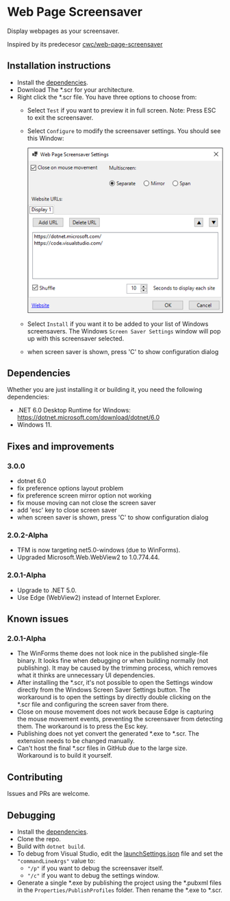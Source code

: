 # Web Page Screensaver

Display webpages as your screensaver.

Inspired by its predecesor [cwc/web-page-screensaver](https://github.com/cwc/web-page-screensaver)


## Installation instructions

* Install the [dependencies](#Dependencies).
* Download The *.scr for your architecture.
* Right click the *.scr file. You have three options to choose from:
  * Select `Test` if you want to preview it in full screen. Note: Press ESC to exit the screensaver.
  * Select `Configure` to modify the screensaver settings. You should see this Window:

    ![Screenshot](screenshot.png)

  * Select `Install` if you want it to be added to your list of Windows screensavers. The Windows `Screen Saver Settings` window will pop up with this screensaver selected.
  * when screen saver is shown, press 'C' to show configuration dialog

## Dependencies

Whether you are just installing it or building it, you need the following dependencies:

* .NET 6.0  Desktop Runtime for Windows: https://dotnet.microsoft.com/download/dotnet/6.0
* Windows 11.

## Fixes and improvements
### 3.0.0
* dotnet 6.0
* fix preference options layout problem
* fix preference screen mirror option not working
* fix mouse moving can not close the screen saver
* add 'esc' key to close screen saver
* when screen saver is shown, press 'C' to show configuration dialog


### 2.0.2-Alpha
* TFM is now targeting net5.0-windows (due to WinForms).
* Upgraded Microsoft.Web.WebView2 to 1.0.774.44.

### 2.0.1-Alpha
* Upgrade to .NET 5.0.
* Use Edge (WebView2) instead of Internet Explorer.

## Known issues

### 2.0.1-Alpha

* The WinForms theme does not look nice in the published single-file binary. It looks fine when debugging or when building normally (not publishing). It may be caused by the trimming process, which removes what it thinks are unnecessary UI dependencies.
* After installing the *.scr, it's not possible to open the Settings window directly from the Windows Screen Saver Settings button. The workaround is to open the settings by directly double clicking on the *.scr file and configuring the screen saver from there.
* Close on mouse movement does not work because Edge is capturing the mouse movement events, preventing the screensaver from detecting them. The workaround is to press the Esc key.
* Publishing does not yet convert the generated *.exe to *.scr. The extension needs to be changed manually.
* Can't host the final *.scr files in GitHub due to the large size. Workaround is to build it yourself.

## Contributing

Issues and PRs are welcome.

## Debugging

* Install the [dependencies](#Dependencies).
* Clone the repo.
* Build with `dotnet build`.
* To debug from Visual Studio, edit the [launchSettings.json](Properties/launch.json) file and set the `"commandLineArgs"` value to:
  * `"/p"` if you want to debug the screensaver itself.
  * `"/c"` if you want to debug the settings window.
* Generate a single *.exe by publishing the project using the *.pubxml files in the `Properties/PublishProfiles` folder. Then rename the *.exe to *.scr.
